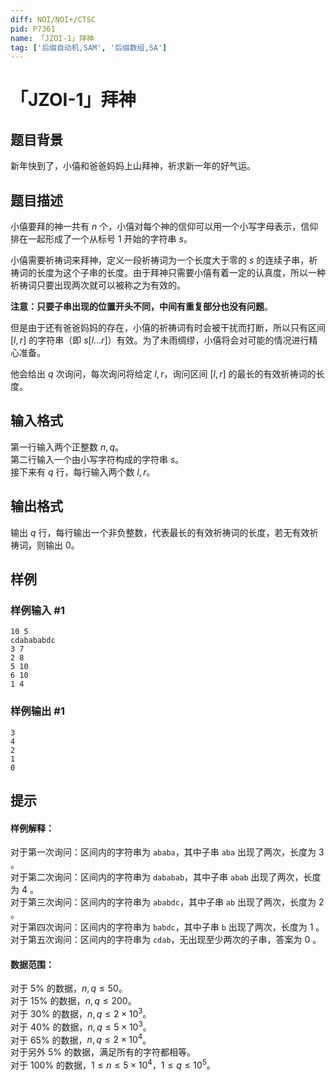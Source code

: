 ```yaml
---
diff: NOI/NOI+/CTSC
pid: P7361
name: 「JZOI-1」拜神
tag: ['后缀自动机,SAM', '后缀数组,SA']
---
```

# 「JZOI-1」拜神
## 题目背景

新年快到了，小僖和爸爸妈妈上山拜神，祈求新一年的好气运。
## 题目描述

小僖要拜的神一共有 $n$ 个，小僖对每个神的信仰可以用一个小写字母表示，信仰排在一起形成了一个从标号 $1$ 开始的字符串 $s$。 

小僖需要祈祷词来拜神，定义一段祈祷词为一个长度大于零的 $s$ 的连续子串，祈祷词的长度为这个子串的长度。由于拜神只需要小僖有着一定的认真度，所以一种祈祷词只要出现两次就可以被称之为有效的。

**注意：只要子串出现的位置开头不同，中间有重复部分也没有问题**。 

但是由于还有爸爸妈妈的存在，小僖的祈祷词有时会被干扰而打断，所以只有区间 $[l,r]$ 的字符串（即 $s[l\dots r]$）有效。为了未雨绸缪，小僖将会对可能的情况进行精心准备。  

他会给出 $q$ 次询问，每次询问将给定 $l,r$，询问区间 $[l,r]$ 的最长的有效祈祷词的长度。
## 输入格式

第一行输入两个正整数 $n,q$。  
第二行输入一个由小写字符构成的字符串 $s$。  
接下来有 $q$ 行，每行输入两个数 $l,r$。
## 输出格式

输出 $q$ 行，每行输出一个非负整数，代表最长的有效祈祷词的长度，若无有效祈祷词，则输出 $0$。
## 样例

### 样例输入 #1
```
10 5
cdabababdc
3 7
2 8
5 10
6 10
1 4

```
### 样例输出 #1
```
3
4
2
1
0

```
## 提示

#### 样例解释：  
对于第一次询问：区间内的字符串为 $\texttt{ababa}$，其中子串 $\texttt{aba}$ 出现了两次，长度为 $3$ 。  
对于第二次询问：区间内的字符串为 $\texttt{dababab}$，其中子串 $\texttt{abab}$ 出现了两次，长度为 $4$ 。  
对于第三次询问：区间内的字符串为 $\texttt{ababdc}$，其中子串 $\texttt{ab}$ 出现了两次，长度为 $2$ 。  
对于第四次询问：区间内的字符串为 $\texttt{babdc}$，其中子串 $\texttt{b}$ 出现了两次，长度为 $1$ 。  
对于第五次询问：区间内的字符串为 $\texttt{cdab}$，无出现至少两次的子串，答案为 $0$ 。  

#### 数据范围：    
对于 $5\%$ 的数据，$n,q\le50$。  
对于 $15\%$ 的数据，$n,q\le200$。  
对于 $30\%$ 的数据，$n,q\le2\times10^3$。  
对于 $40\%$ 的数据，$n,q\le5\times10^3$。  
对于 $65\%$ 的数据，$n,q\le2\times 10^4$。  
对于另外 $5\%$ 的数据，满足所有的字符都相等。  
对于 $100\%$ 的数据，$1 \le n\le5\times10^4$，$1 \le q \le 10^5$。  
